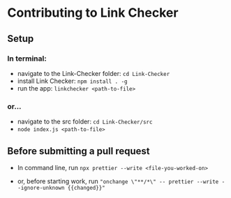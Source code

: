 # Contributing to Link Checker

## Setup

### In terminal:

- navigate to the Link-Checker folder: `cd Link-Checker`
- install Link Checker: `npm install . -g`
- run the app: `linkchecker <path-to-file>`

### or...

- navigate to the src folder: `cd Link-Checker/src`
- `node index.js <path-to-file>`

## Before submitting a pull request

- In command line, run `npx prettier --write <file-you-worked-on>`

- or, before starting work, run `"onchange \"**/*\" -- prettier --write --ignore-unknown {{changed}}"`

